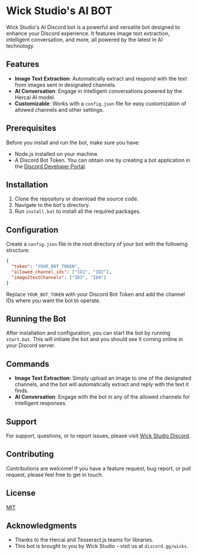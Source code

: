 # Wick Studio's AI BOT

Wick Studio's AI Discord bot is a powerful and versatile bot designed to enhance your Discord experience. It features image text extraction, intelligent conversation, and more, all powered by the latest in AI technology.

## Features

- **Image Text Extraction**: Automatically extract and respond with the text from images sent in designated channels.
- **AI Conversation**: Engage in intelligent conversations powered by the Hercai AI model.
- **Customizable**: Works with a `config.json` file for easy customization of allowed channels and other settings.

## Prerequisites

Before you install and run the bot, make sure you have:

- Node.js installed on your machine.
- A Discord Bot Token. You can obtain one by creating a bot application in the [Discord Developer Portal](https://discord.com/developers/applications).

## Installation

1. Clone the repository or download the source code.
2. Navigate to the bot's directory.
3. Run `install.bat` to install all the required packages.

## Configuration

Create a `config.json` file in the root directory of your bot with the following structure:

```json
{
  "token": "YOUR_BOT_TOKEN",
  "allowed_channel_ids": ["ID1", "ID2"],
  "image2textChannels": ["ID3", "ID4"]
}
```

Replace `YOUR_BOT_TOKEN` with your Discord Bot Token and add the channel IDs where you want the bot to operate.

## Running the Bot

After installation and configuration, you can start the bot by running `start.bat`. This will initiate the bot and you should see it coming online in your Discord server.

## Commands

- **Image Text Extraction**: Simply upload an image to one of the designated channels, and the bot will automatically extract and reply with the text it finds.
- **AI Conversation**: Engage with the bot in any of the allowed channels for intelligent responses.

## Support

For support, questions, or to report issues, please visit [Wick Studio Discord](https://discord.gg/wicks).

## Contributing

Contributions are welcome! If you have a feature request, bug report, or pull request, please feel free to get in touch.

## License

[MIT](LICENSE)

## Acknowledgments

- Thanks to the Hercai and Tesseract.js teams for libraries.
- This bot is brought to you by Wick Studio - visit us at `discord.gg/wicks`.
